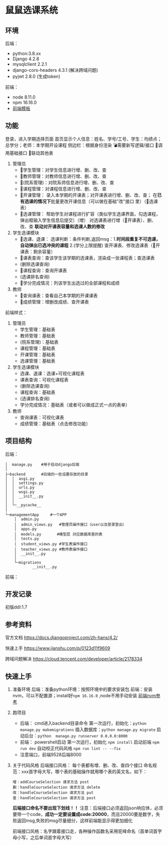 # 鼠鼠选课系统
## 环境
后端：
- python:3.8.xx
- Django 4.2.8
- mysqlclient 2.2.1
- django-cors-headers 4.3.1 (解决跨域问题)
- pyjwt 2.8.0 (生成token)

前端：
- node 8.11.0
- npm 16.16.0
- [前端模板](https://github.com/PanJiaChen/vue-admin-template)

## 功能
登录，进入学期选择页面
首页显示个人信息：姓名、学号/工号、学生：均绩点；总学分；老师：本学期开设课程
侧边栏：根据身份渲染
💣需要新写逻辑/接口
🥬调用基础接口
📢联动其他表
1. 管理员
    - 🥬学生管理：对学生信息进行增、删、改、查
    - 🥬教师管理：对教师信息进行增、删、改、查
    - 🥬(院系管理)：对院系师信息进行增、删、改、查
    - 🥬课程管理：对课程信息进行增、删、改、查
    - 🥬开课管理：
        录入本学期的开课表；对开课表进行增、删、改、查；
        在**已有选课的情况下**批量更改开课信息（可以做在基础"改"接口 里）（📢选课表）
    - 🥬选课管理：
        帮助学生对课程进行扩容（类似学生选课界面，勾选课程，弹出框输入学生信息后提交）（增）
        对选课表进行增（📢开课表）、删、改、查
        **联动对开课表容量和选课人数的修改**
2. 学生选课模块
    - 🥬选课、退课：
        选课判断：条件判断,返回msg：1.**时间段重复不可选课，自动弹出已选冲突的课程** 2.(学分上限提醒)
        查开课表、修改选课表（📢开课表：剩余容量）
    - 🥬课表查询：查该学生该学期的选课表，渲染成一张课程表；查选课表
    - (删除选课查询)
    - 🥬课程查询：查询开课表
    - (选课排名查询)
    - 🥬学分完成情况：列该学生出选过的全部课程和成绩
3. 教师
    - 🥬查询课表：查看自己本学期的开课课表
    - 🥬成绩管理：增删改成绩、查开课表

前端样式：
1. 管理员
    - 学生管理：基础表
    - 教师管理：基础表
    - (院系管理)：基础表
    - 课程管理：基础表
    - 开课管理：基础表
    - 选课管理：基础表
2. 学生选课模块
    - 选课、退课：选课+可视化课程表
    - 课表查询：可视化课程表
    - (删除选课查询)
    - 课程查询：基础表
    - (选课排名查询)
    - 学分完成情况：基础表（或者可以做成正式一点的表单）
3. 教师
    - 查询课表：可视化课表
    - 成绩管理：基础表（点击修改功能）
## 项目结构
后端：
```
│  manage.py    #用于启动django后端
│
├─backend       #后端的一些设置存放的目录
│  │  asgi.py
│  │  settings.py
│  │  urls.py
│  │  wsgi.py
│  │  __init__.py
│  │
│  └─__pycache__
│
└─managementApp     #一个APP
    │  admin.py
    │  admin_views.py   #管理员操作接口（user以及登录登出）
    │  apps.py
    │  models.py       #模型层 对应数据库里的表
    │  tests.py
    │  student_views.py #学生表操作接口
    │  teacher_views.py #教师表操作接口
    │  __init__.py
    │  
    └─migrations
            __init__.py
```
前端：
## 开发记录
初版ddl:1.7


## 参考资料

官方文档 https://docs.djangoproject.com/zh-hans/4.2/

快速上手 https://www.jianshu.com/p/0123d11f9609

跨域问题解决 https://cloud.tencent.com/developer/article/2178334

## 快速上手

1. 准备环境
    后端：准备python环境：按照环境中的要求安装包
    前端：安装nvm，可以不配置源；install好`npm 16.16.0` ,node不用手动安装
    [前端nvm参考](https://blog.csdn.net/HuangsTing/article/details/113857145)
2. 跑项目
    - 后端：
        cmd进入backend目录命令 
        第一次运行，初始化：`python manage.py makemigrations`
        插入数据库：`python manage.py migrate`
        启动后台：`python  manage.py runserver 0.0.0.0:8000`
    - 前端：
        powershell启动
        第一次运行，初始化 `npm install` 
        启动前端 `npm run dev`
        自动校正代码风格 `npm run lint -- --fix`
    - 注意端口，前端9528后端8000
3. 关于代码风格
    后端接口风格：
    每个表都有增、删、改、查四个接口
    命名规范：xxx首字母大写，哪个表的基础操作就用哪个表的英文名，如下：
    ``` 
    增：addCourseSelection 请求方法 post
    删：handleCourseSelection 请求方法 delete
    改：handleCourseSelection 请求方法 put
    查：handleCourseSelection 请求方法 post
    ```
    **后端接口命名不要出现下划线！！**
    注意：后端接口必须返回json响应体，必须要带一个code，**成功一定要设置成code:20000**，而且20000要是数字，失败返回msg,失败的msg尽量细分，这样前端能显示得更加细化

    前端接口风格：名字跟着接口走，各种操作函数名采用驼峰命名（首单词首字母小写，之后单词首字母大写）
